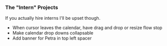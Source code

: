 ### The "Intern" Projects
If you actually hire interns I'll be upset though.

* When cursor leaves the calendar, have drag and drop or resize flow stop
* Make calendar drop downs collapsable
* Add banner for Petra in top left spacer
